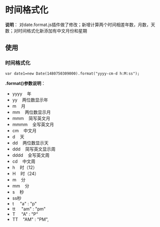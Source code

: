 # 时间格式化
**说明**：
对date.format.js插件做了修改；新增计算两个时间相差年数，月数，天数；对时间格式化新添加有中文月份和星期
 ## 使用
 ### 时间格式化
 ```
 var date1=new Date(1480750309000).format("yyyy-cm-d h:M:ss");
 ```
 **.format()参数说明**：
- yyyy&nbsp;&nbsp;&nbsp;&nbsp;年
- yy&nbsp;&nbsp;&nbsp;&nbsp;两位数显示年
- m&nbsp;&nbsp;&nbsp;&nbsp;月
- mm&nbsp;&nbsp;&nbsp;&nbsp;两位数显示月
- mmm&nbsp;&nbsp;&nbsp;&nbsp;简写英文月
- mmmm&nbsp;&nbsp;&nbsp;&nbsp;全写英文月
- cm&nbsp;&nbsp;&nbsp;&nbsp;中文月
- d&nbsp;&nbsp;&nbsp;&nbsp;天
- dd&nbsp;&nbsp;&nbsp;&nbsp;两位数显示天
- ddd&nbsp;&nbsp;&nbsp;&nbsp;简写英文显示周
- dddd&nbsp;&nbsp;&nbsp;&nbsp;全写英文周
- cd&nbsp;&nbsp;&nbsp;&nbsp;中文周
- h&nbsp;&nbsp;&nbsp;&nbsp;时（12）
- H&nbsp;&nbsp;&nbsp;&nbsp;时（24）
- m&nbsp;&nbsp;&nbsp;&nbsp;分
- mm&nbsp;&nbsp;&nbsp;&nbsp;分
- s&nbsp;&nbsp;&nbsp;&nbsp;秒
- ss秒
- t &nbsp;&nbsp;&nbsp;&nbsp;"a"  : "p"
- tt &nbsp;&nbsp;&nbsp;&nbsp;"am" : "pm"
- T &nbsp;&nbsp;&nbsp;&nbsp;"A"  : "P"
- TT&nbsp;&nbsp;&nbsp;&nbsp;"AM" : "PM",
 
